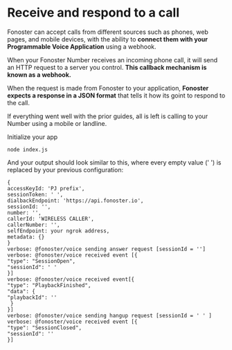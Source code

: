 # Receive and respond to a call

Fonoster can accept calls from different sources such as phones, web pages, and mobile devices, with the ability to **connect them with your Programmable Voice Application** using a webhook.

When your Fonoster Number receives an incoming phone call, it will send an HTTP request to a server you control. **This callback mechanism is known as a webhook.** 

When the request is made from Fonoster to your application, **Fonoster expects a response in a JSON format** that tells it how its goint to respond to the call.

If everything went well with the prior guides, all is left is calling to your Number using a mobile or landline. 

Initialize your app
```none
node index.js
```

And your output should look similar to this, where every empty value (' ') is replaced by your previous configuration:

```none
{
accessKeyId: 'PJ prefix',
sessionToken: ' ',
dialbackEndpoint: 'https://api.fonoster.io',
sessionId: '',
number: '',
callerId: 'WIRELESS CALLER',
callerNumber: '',
selfEndpoint: your ngrok address,
metadata: {}
}
verbose: @fonoster/voice sending answer request [sessionId = '']
verbose: @fonoster/voice received event [{
"type": "SessionOpen",
"sessionId": ' ' 
}]
verbose: @fonoster/voice received event[{
"type": "PlaybackFinished",
"data": {
"playbackId": ''
 }
}]
verbose: @fonoster/voice sending hangup request [sessionId = ' ' ]
verbose: @fonoster/voice received event [{
"type": "SessionClosed",
"sessionId": ''
}]
```



